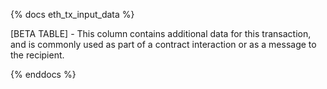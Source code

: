{% docs eth_tx_input_data %}

[BETA TABLE] - This column contains additional data for this transaction, and is commonly used as part of a contract interaction or as a message to the recipient.  

{% enddocs %}